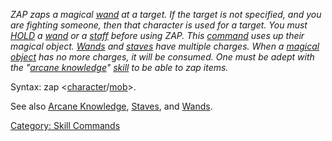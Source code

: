 *ZAP zaps a magical [wand](:Category:_Wands.md "wikilink") at a target.
If the target is not specified, and you are fighting someone, then that
character is used for a target. You must [HOLD](Hold.md "wikilink") a
[wand](:Category:_Wands.md "wikilink") or a
[staff](:Category:_Staves.md "wikilink") before using ZAP. This
[command](:Category:_Commands.md "wikilink") uses up their magical
object. [Wands](:Category:_Wands.md "wikilink") and
[staves](:Category:_Staves.md "wikilink") have multiple charges. When a
[magical object](:Category:_Spellcasting_Gear.md "wikilink") has no more
charges, it will be consumed. One must be adept with the "[arcane
knowledge](Arcane_Knowledge.md "wikilink")"
[skill](:Category:_Skills.md "wikilink") to be able to zap items.*

Syntax: zap
\<[character](:Category:_Characters.md "wikilink")/[mob](:Category:_Mobs.md "wikilink")\>.

See also [Arcane Knowledge](Arcane_Knowledge.md "wikilink"),
[Staves](:Category:_Staves.md "wikilink"), and
[Wands](:Category:_Wands.md "wikilink").

[Category: Skill Commands](Category:_Skill_Commands "wikilink")
